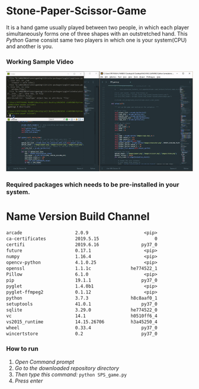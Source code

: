 # Stone-Paper-Scissor-Game
It is a hand game usually played between two people, in which each player simultaneously forms one of three shapes with an outstretched hand. This *Python* Game consist same two players in which one is your system(CPU) and another is you.

### Working Sample Video
<img src="https://github.com/Priyanshuuu/Stone-Paper-Scissor-Game/blob/master/Sample/Game_sample.gif">

### Required packages which needs to be pre-installed in your system. 

# Name                    Version                   Build  Channel
```
arcade                    2.0.9                     <pip>
ca-certificates           2019.5.15                     0
certifi                   2019.6.16                py37_0
future                    0.17.1                    <pip>
numpy                     1.16.4                    <pip>
opencv-python             4.1.0.25                  <pip>
openssl                   1.1.1c               he774522_1
Pillow                    6.1.0                     <pip>
pip                       19.1.1                   py37_0
pyglet                    1.4.0b1                   <pip>
pyglet-ffmpeg2            0.1.12                    <pip>
python                    3.7.3                h8c8aaf0_1
setuptools                41.0.1                   py37_0
sqlite                    3.29.0               he774522_0
vc                        14.1                 h0510ff6_4
vs2015_runtime            14.15.26706          h3a45250_4
wheel                     0.33.4                   py37_0
wincertstore              0.2                      py37_0
```  

### How to run
1. *Open Command prompt*
2. *Go to the downloaded repository directory*
3. *Then type this command:* ```python SPS_game.py```
4. *Press enter*


